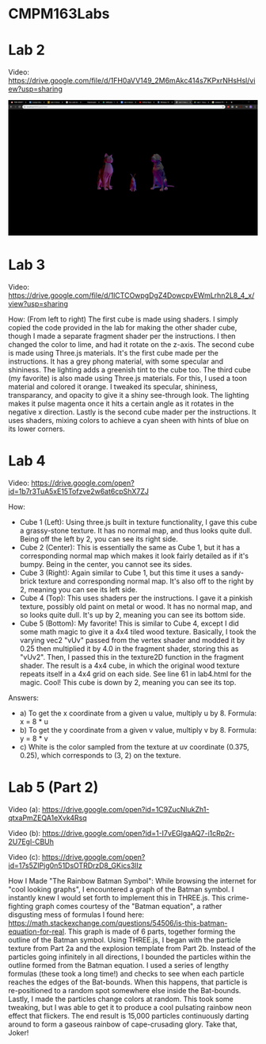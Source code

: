 # CMPM163Labs
 
 
# Lab 2

Video: https://drive.google.com/file/d/1FH0aVV149_2M6mAkc414s7KPxrNHsHsl/view?usp=sharing

![](lab2/Lab2-Part2-Screenshot.PNG)


# Lab 3

Video: https://drive.google.com/file/d/1lCTCOwpgDgZ4DowcpvEWmLrhn2L8_4_x/view?usp=sharing

How: (From left to right) The first cube is made using shaders. I simply copied the code provided in the lab for making the other shader cube, though I made a separate fragment shader per the instructions. I then changed the color to lime, and had it rotate on the z-axis. The second cube is made using Three.js materials. It's the first cube made per the instructions. It has a grey phong material, with some specular and shininess. The lighting adds a greenish tint to the cube too. The third cube (my favorite) is also made using Three.js materials. For this, I used a toon material and colored it orange. I tweaked its specular, shininess, transparancy, and opacity to give it a shiny see-through look. The lighting makes it pulse magenta once it hits a certain angle as it rotates in the negative x direction. Lastly is the second cube mader per the instructions. It uses shaders, mixing colors to achieve a cyan sheen with hints of blue on its lower corners.


# Lab 4

Video: https://drive.google.com/open?id=1b7r3TuA5xE15Tofzve2w6at6cpShX7ZJ

How: 
- Cube 1 (Left): Using three.js built in texture functionality, I gave this cube a grassy-stone texture. It has no normal map, and thus looks quite dull. Being off the left by 2, you can see its right side.
- Cube 2 (Center): This is essentially the same as Cube 1, but it has a corresponding normal map which makes it look fairly detailed as if it's bumpy. Being in the center, you cannot see its sides.
- Cube 3 (Right): Again similar to Cube 1, but this time it uses a sandy-brick texture and corresponding normal map. It's also off to the right by 2, meaning you can see its left side.
- Cube 4 (Top): This uses shaders per the instructions. I gave it a pinkish texture, possibly old paint on metal or wood. It has no normal map, and so looks quite dull. It's up by 2, meaning you can see its bottom side.
- Cube 5 (Bottom): My favorite! This is similar to Cube 4, except I did some math magic to give it a 4x4 tiled wood texture. Basically, I took the varying vec2 "vUv" passed from the vertex shader and modded it by 0.25 then multiplied it by 4.0 in the fragment shader, storing this as "vUv2". Then, I passed this in the texture2D function in the fragment shader. The result is a 4x4 cube, in which the original wood texture repeats itself in a 4x4 grid on each side. See line 61 in lab4.html for the magic. Cool! This cube is down by 2, meaning you can see its top.

Answers:
- a) To get the x coordinate from a given u value, multiply u by 8. Formula: x = 8 * u
- b) To get the y coordinate from a given v value, multiply v by 8. Formula: y = 8 * v
- c) White is the color sampled from the texture at uv coordinate (0.375, 0.25), which corresponds to (3, 2) on the texture.


# Lab 5 (Part 2)

Video (a): https://drive.google.com/open?id=1C9ZucNlukZh1-qtxaPmZEQA1eXvk4Rsq
 
Video (b): https://drive.google.com/open?id=1-I7vEGlgaAQ7-i1cRp2r-2U7Egl-CBUh
 
Video (c): https://drive.google.com/open?id=17s5ZIPjg0n51DsOTRDrzD8_GKics3lIz
 
How I Made "The Rainbow Batman Symbol":
While browsing the internet for "cool looking graphs", I encountered a graph of the Batman symbol. I instantly knew I would set forth to implement this in THREE.js. This crime-fighting graph comes courtesy of the "Batman equation", a rather disgusting mess of formulas I found here: https://math.stackexchange.com/questions/54506/is-this-batman-equation-for-real. This graph is made of 6 parts, together forming the outline of the Batman symbol. Using THREE.js, I began with the particle texture from Part 2a and the explosion template from Part 2b. Instead of the particles going infinitely in all directions, I bounded the particles within the outline formed from the Batman equation. I used a series of lengthy formulas (these took a long time!) and checks to see when each particle reaches the edges of the Bat-bounds. When this happens, that particle is re-positioned to a random spot somewhere else inside the Bat-bounds. Lastly, I made the particles change colors at random. This took some tweaking, but I was able to get it to produce a cool pulsating rainbow neon effect that flickers. The end result is 15,000 particles continuously darting around to form a gaseous rainbow of cape-crusading glory. Take that, Joker!
